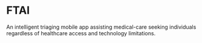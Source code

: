 # FTAI
An intelligent triaging mobile app assisting medical-care seeking individuals regardless of healthcare access and technology limitations.
